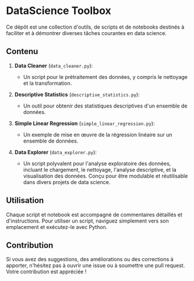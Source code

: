 # DataScience Toolbox

Ce dépôt est une collection d'outils, de scripts et de notebooks destinés à faciliter et à démontrer diverses tâches courantes en data science.

## Contenu

1. **Data Cleaner** (`data_cleaner.py`): 
   - Un script pour le prétraitement des données, y compris le nettoyage et la transformation.

2. **Descriptive Statistics** (`descriptive_statistics.py`): 
   - Un outil pour obtenir des statistiques descriptives d'un ensemble de données.

3. **Simple Linear Regression** (`simple_linear_regression.py`): 
   - Un exemple de mise en œuvre de la régression linéaire sur un ensemble de données.

4. **Data Explorer** (`data_explorer.py`):
   - Un script polyvalent pour l'analyse exploratoire des données, incluant le chargement, le nettoyage, l'analyse descriptive, et la visualisation des données. Conçu pour être modulable et réutilisable dans divers projets de data science.

## Utilisation

Chaque script et notebook est accompagné de commentaires détaillés et d'instructions. Pour utiliser un script, naviguez simplement vers son emplacement et exécutez-le avec Python.

## Contribution

Si vous avez des suggestions, des améliorations ou des corrections à apporter, n'hésitez pas à ouvrir une issue ou à soumettre une pull request. Votre contribution est appréciée !

